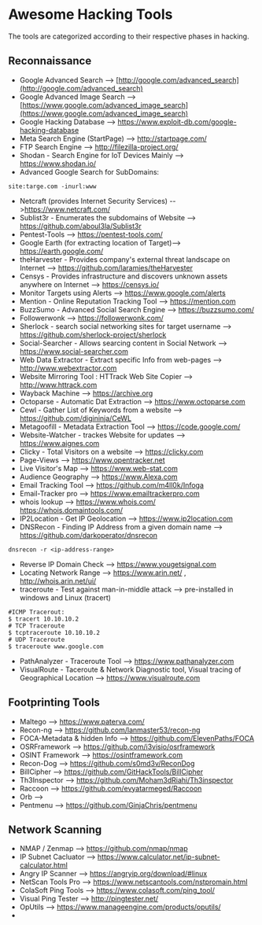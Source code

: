 # Awesome Hacking Tools
The tools are categorized according to their respective phases in hacking.

## Reconnaissance
- Google Advanced Search --> [http://google.com/advanced_search](http://google.com/advanced_search)
- Google Advanced Image Search --> [https://www.google.com/advanced_image_search](https://www.google.com/advanced_image_search)
- Google Hacking Database --> https://www.exploit-db.com/google-hacking-database
- Meta Search Engine (StartPage) --> http://startpage.com/
- FTP Search Engine --> http://filezilla-project.org/
- Shodan - Search Engine for IoT Devices Mainly --> https://www.shodan.io/
- Advanced Google Search for SubDomains:

```
site:targe.com -inurl:www
```
- Netcraft (provides Internet Security Services) -->https://www.netcraft.com/
- Sublist3r - Enumerates the subdomains of Website --> https://github.com/aboul3la/Sublist3r
- Pentest-Tools --> https://pentest-tools.com/
- Google Earth (for extracting location of Target)--> https://earth.google.com/
- theHarvester - Provides company's external threat landscape on Internet --> https://github.com/laramies/theHarvester
- Censys - Provides infrastructure and discovers unknown assets anywhere on Internet  --> https://censys.io/
- Monitor Targets using Alerts --> https://www.google.com/alerts
- Mention - Online Reputation Tracking Tool --> https://mention.com
- BuzzSumo - Advanced Social Search Engine --> https://buzzsumo.com/
- Followerwonk --> https://followerwonk.com/
- Sherlock - search social networking sites for target username --> https://github.com/sherlock-project/sherlock
- Social-Searcher - Allows searcing content in Social Network --> https://www.social-searcher.com
- Web Data Extractor - Extract specific Info from web-pages --> http://www.webextractor.com
- Website Mirroring Tool : HTTrack Web Site Copier --> http://www.httrack.com
- Wayback Machine --> https://archive.org
- Octoparse - Automatic Dat Extraction --> https://www.octoparse.com
- Cewl - Gather List of Keywords from a website --> https://github.com/digininja/CeWL
- Metagoofill - Metadata Extraction Tool --> https://code.google.com/
- Website-Watcher - trackes Website for updates --> https://www.aignes.com
- Clicky - Total Visitors on a website --> https://clicky.com
- Page-Views  --> https://www.opentracker.net
- Live Visitor's Map --> https://www.web-stat.com
- Audience Geography --> https://www.Alexa.com
- Email Tracking Tool --> https://github.com/m4ll0k/Infoga
- Email-Tracker pro --> https://www.emailtrackerpro.com
- whois lookup --> https://www.whois.com/ https://whois.domaintools.com/
- IP2Location - Get IP Geolocation --> https://www.ip2location.com
- DNSRecon - Finding IP Address from a given domain name --> https://github.com/darkoperator/dnsrecon
```
dnsrecon -r <ip-address-range>
```
- Reverse IP Domain Check --> https://www.yougetsignal.com
- Locating Network Range --> https://www.arin.net/ , http://whois.arin.net/ui/
- traceroute - Test against man-in-middle attack --> pre-installed in windows and Linux (tracert)
```shell
#ICMP Tracerout:
$ tracert 10.10.10.2
# TCP Traceroute
$ tcptraceroute 10.10.10.2
# UDP Traceroute
$ traceroute www.google.com
```
- PathAnalyzer - Traceroute Tool --> https://www.pathanalyzer.com
- VisualRoute - Taceroute & Network Diagnostic tool, Visual tracing of Geographical Location --> https://www.visualroute.com


## Footprinting Tools
- Maltego --> https://www.paterva.com/
- Recon-ng --> https://github.com/lanmaster53/recon-ng
- FOCA-Metadata & hidden Info  --> https://github.com/ElevenPaths/FOCA
- OSRFramework --> https://github.com/i3visio/osrframework
- OSINT Framework --> https://osintframework.com
- Recon-Dog --> https://github.com/s0md3v/ReconDog
- BillCipher --> https://github.com/GitHackTools/BillCipher
- Th3Inspector --> https://github.com/Moham3dRiahi/Th3inspector
- Raccoon --> https://github.com/evyatarmeged/Raccoon
- Orb -->
- Pentmenu --> https://github.com/GinjaChris/pentmenu


## Network Scanning
 - NMAP / Zenmap --> https://github.com/nmap/nmap
 - IP Subnet Cacluator --> https://www.calculator.net/ip-subnet-calculator.html
 - Angry IP Scanner --> https://angryip.org/download/#linux
 - NetScan Tools Pro --> https://www.netscantools.com/nstpromain.html
 - ColaSoft Ping Tools --> https://www.colasoft.com/ping_tool/
 - Visual Ping Tester --> http://pingtester.net/
 - OpUtils --> https://www.manageengine.com/products/oputils/
 - 